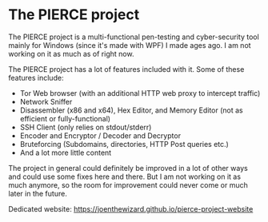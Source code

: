 # The PIERCE project

The PIERCE project is a multi-functional pen-testing and cyber-security tool mainly for Windows (since it's made with WPF) I made ages ago. I am not working on it as much as of right now.

The PIERCE project has a lot of features included with it. Some of these features include:

- Tor Web browser (with an additional HTTP web proxy to intercept traffic)
- Network Sniffer
- Disassembler (x86 and x64), Hex Editor, and Memory Editor (not as efficient or fully-functional)
- SSH Client (only relies on stdout/stderr)
- Encoder and Encryptor / Decoder and Decryptor
- Bruteforcing (Subdomains, directories, HTTP Post queries etc.)
- And a lot more little content

The project in general could definitely be improved in a lot of other ways and could use some fixes here and there.
But I am not working on it as much anymore, so the room for improvement could never come or much later in the future.

Dedicated website:
https://joenthewizard.github.io/pierce-project-website

